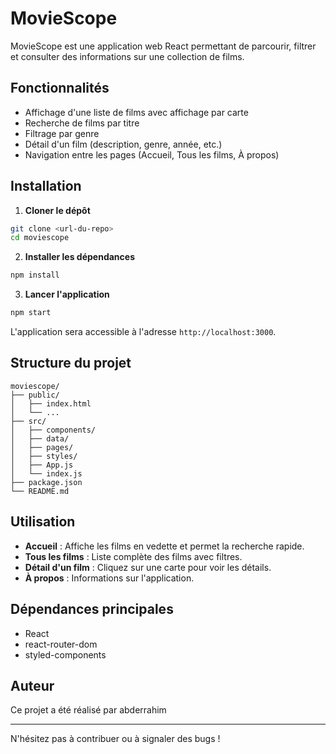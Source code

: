 
# MovieScope

MovieScope est une application web React permettant de parcourir, filtrer et consulter des informations sur une collection de films.

## Fonctionnalités
- Affichage d'une liste de films avec affichage par carte
- Recherche de films par titre
- Filtrage par genre
- Détail d'un film (description, genre, année, etc.)
- Navigation entre les pages (Accueil, Tous les films, À propos)

## Installation

1. **Cloner le dépôt**

```bash
git clone <url-du-repo>
cd moviescope
```

2. **Installer les dépendances**

```bash
npm install
```

3. **Lancer l'application**

```bash
npm start
```

L'application sera accessible à l'adresse `http://localhost:3000`.

## Structure du projet

```
moviescope/
├── public/
│   ├── index.html
│   └── ...
├── src/
│   ├── components/
│   ├── data/
│   ├── pages/
│   ├── styles/
│   ├── App.js
│   └── index.js
├── package.json
└── README.md
```

## Utilisation

- **Accueil** : Affiche les films en vedette et permet la recherche rapide.
- **Tous les films** : Liste complète des films avec filtres.
- **Détail d'un film** : Cliquez sur une carte pour voir les détails.
- **À propos** : Informations sur l'application.

## Dépendances principales
- React
- react-router-dom
- styled-components

## Auteur
Ce projet a été réalisé par abderrahim

---
N'hésitez pas à contribuer ou à signaler des bugs !
